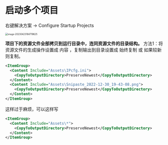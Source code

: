 # 启动多个项目

右键解决方案 -> Configure Startup Projects

<img src="D:\OneDrive\Notebook\asserts\image-20230423184719625.png" alt="image-20230423184719625" style="zoom:50%;" />





**项目下的资源文件全部拷贝到运行目录中，连同资源文件的目录结构。**
方法1：将资源文件的生成操作设置成 内容 ，复制输出到目录设置成 始终复制 或 如果较新则复制。

```xml
<ItemGroup>
  <Content Include="Assets\IPcfg.ini">
    <CopyToOutputDirectory>PreserveNewest</CopyToOutputDirectory>
  </Content>
  <Content Include="Assets\Snipaste_2022-12-30_19-43-08.png">
    <CopyToOutputDirectory>PreserveNewest</CopyToOutputDirectory>
  </Content>
</ItemGroup>
```

这样过于麻烦，可以这样写

```xml
<ItemGroup>
  <Content Include="Assets\*">
    <CopyToOutputDirectory>PreserveNewest</CopyToOutputDirectory>
  </Content>
</ItemGroup>
```